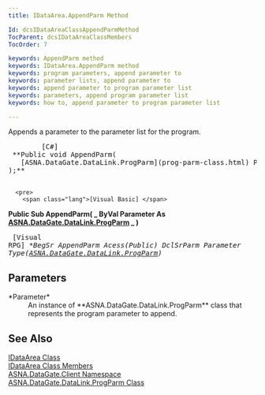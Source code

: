 ```yaml
---
title: IDataArea.AppendParm Method

Id: dcsIDataAreaClassAppendParmMethod
TocParent: dcsIDataAreaClassMembers
TocOrder: 7

keywords: AppendParm method
keywords: IDataArea.AppendParm method
keywords: program parameters, append parameter to
keywords: parameter lists, append parameter to
keywords: append parameter to program parameter list
keywords: parameters, append program parameter list
keywords: how to, append parameter to program parameter list

---
```


Appends a parameter to the parameter list for the program.
<pre class="prettyprint">
        <span class="lang">[C#]</span>
 **Public void AppendParm(
   [ASNA.DataGate.DataLink.ProgParm](prog-parm-class.html) Parameter
);** 
      </pre>
      <pre>
        <span class="lang">[Visual Basic] </span>
 **Public Sub AppendParm( _
   ByVal Parameter As [ASNA.DataGate.DataLink.ProgParm](prog-parm-class.html) _
)** 
      </pre>
      <pre class="prettyPrint">
        <span class="lang">[Visual RPG]</span>
 **BegSr AppendParm Acess(*Public)
   DclSrParm Parameter Type([ASNA.DataGate.DataLink.ProgParm](prog-parm-class.html))** 
      </pre>

## Parameters

<dl>
        <dt>
          <span> *Parameter* 
          </span>
        </dt>
        <dd><span />
          <span>  <font>An instance of **ASNA.DataGate.DataLink.ProgParm**  class that represents the program parameter to append. </span>  </dd>
</dl>

## See Also

[IDataArea Class](idataarea-class.html) <br /> [IDataArea Class Members](dcsIDataAreaMembers.html) <br /> [ASNA.DataGate.Client Namespace](datagate-client-namespace.html) <br /> [ASNA.DataGate.DataLink.ProgParm Class](prog-parm-class.html) <br /> 
